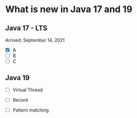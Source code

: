 
# What is new in Java 17 and 19

## Java 17 - LTS

Arrived: September 14, 2021

- [x] A
- [ ] B
- [ ] C

## Java 19


- [ ] Virtual Thread
- [ ] Record
- [ ] Pattern matching

